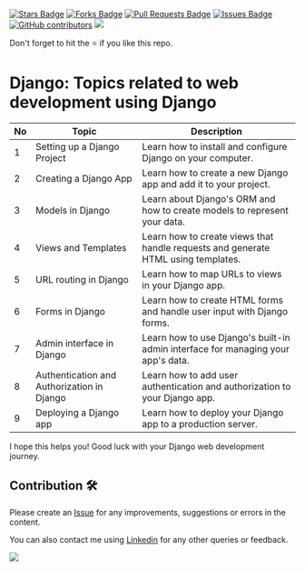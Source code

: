 <a href="https://github.com/drshahizan/python-web/stargazers"><img src="https://img.shields.io/github/stars/drshahizan/python-web" alt="Stars Badge"/></a>
<a href="https://github.com/drshahizan/python-web/network/members"><img src="https://img.shields.io/github/forks/drshahizan/python-web" alt="Forks Badge"/></a>
<a href="https://github.com/drshahizan/python-web/pulls"><img src="https://img.shields.io/github/issues-pr/drshahizan/python-web" alt="Pull Requests Badge"/></a>
<a href="https://github.com/drshahizan/python-web/issues"><img src="https://img.shields.io/github/issues/drshahizan/python-web" alt="Issues Badge"/></a>
<a href="https://github.com/drshahizan/python-web/graphs/contributors"><img alt="GitHub contributors" src="https://img.shields.io/github/contributors/drshahizan/python-web?color=2b9348"></a>
![](https://visitor-badge.glitch.me/badge?page_id=drshahizan/python-web)

Don't forget to hit the :star: if you like this repo.
# Django: Topics related to web development using Django

| No | Topic                          | Description                                                  |
|----|--------------------------------|--------------------------------------------------------------|
| 1  | Setting up a Django Project    | Learn how to install and configure Django on your computer. |
| 2  | Creating a Django App          | Learn how to create a new Django app and add it to your project. |
| 3  | Models in Django               | Learn about Django's ORM and how to create models to represent your data. |
| 4  | Views and Templates            | Learn how to create views that handle requests and generate HTML using templates. |
| 5  | URL routing in Django          | Learn how to map URLs to views in your Django app.           |
| 6  | Forms in Django                | Learn how to create HTML forms and handle user input with Django forms. |
| 7  | Admin interface in Django      | Learn how to use Django's built-in admin interface for managing your app's data. |
| 8  | Authentication and Authorization in Django | Learn how to add user authentication and authorization to your Django app. |
| 9  | Deploying a Django app         | Learn how to deploy your Django app to a production server.   |

I hope this helps you! Good luck with your Django web development journey.

## Contribution 🛠️
Please create an [Issue](https://github.com/drshahizan/python-web/issues) for any improvements, suggestions or errors in the content.

You can also contact me using [Linkedin](https://www.linkedin.com/in/drshahizan/) for any other queries or feedback.

![](https://visitor-badge.glitch.me/badge?page_id=drshahizan)
